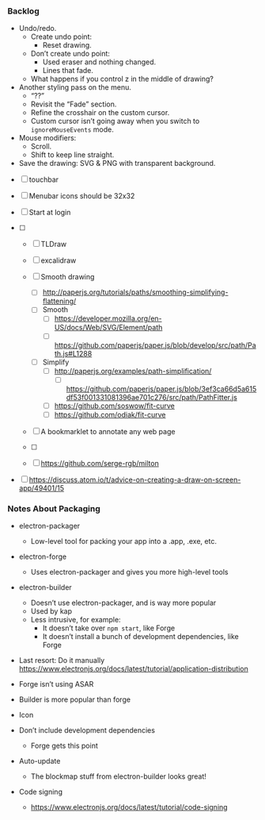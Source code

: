 ### Backlog

- Undo/redo.
  - Create undo point:
    - Reset drawing.
  - Don’t create undo point:
    - Used eraser and nothing changed.
    - Lines that fade.
  - What happens if you control z in the middle of drawing?
- Another styling pass on the menu.
  - “??”
  - Revisit the “Fade” section.
  - Refine the crosshair on the custom cursor.
  - Custom cursor isn’t going away when you switch to `ignoreMouseEvents` mode.
- Mouse modifiers:
  - Scroll.
  - Shift to keep line straight.
- Save the drawing: SVG & PNG with transparent background.

- [ ] touchbar
- [ ] Menubar icons should be 32x32
- [ ] Start at login

- [ ] 
    - [ ] TLDraw
    - [ ] excalidraw
    - [ ] Smooth drawing
        - [ ] http://paperjs.org/tutorials/paths/smoothing-simplifying-flattening/
        - [ ] Smooth
            - [ ] https://developer.mozilla.org/en-US/docs/Web/SVG/Element/path
            - [ ] https://github.com/paperjs/paper.js/blob/develop/src/path/Path.js#L1288
        - [ ] Simplify
            - [ ] http://paperjs.org/examples/path-simplification/
                - [ ] https://github.com/paperjs/paper.js/blob/3ef3ca66d5a615df53f001331081396ae701c276/src/path/PathFitter.js
            - [ ] https://github.com/soswow/fit-curve
            - [ ] https://github.com/odiak/fit-curve
    - [ ] A bookmarklet to annotate any web page


    - [ ] 
    - [ ] https://github.com/serge-rgb/milton
- [ ] https://discuss.atom.io/t/advice-on-creating-a-draw-on-screen-app/49401/15

### Notes About Packaging

- electron-packager
  - Low-level tool for packing your app into a .app, .exe, etc.
- electron-forge
  - Uses electron-packager and gives you more high-level tools
- electron-builder
  - Doesn’t use electron-packager, and is way more popular
  - Used by kap
  - Less intrusive, for example:
    - It doesn’t take over `npm start`, like Forge
    - It doesn’t install a bunch of development dependencies, like Forge

- Last resort: Do it manually https://www.electronjs.org/docs/latest/tutorial/application-distribution

- Forge isn’t using ASAR

- Builder is more popular than forge

- Icon
- Don’t include development dependencies
  - Forge gets this point
- Auto-update
  - The blockmap stuff from electron-builder looks great!
- Code signing
  - https://www.electronjs.org/docs/latest/tutorial/code-signing
